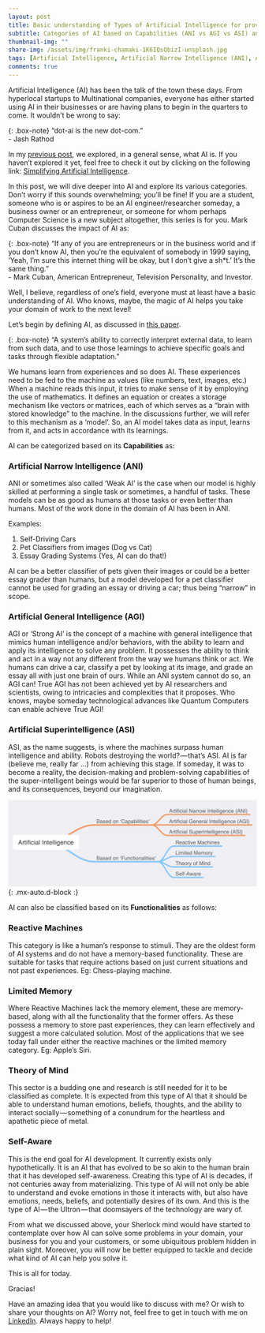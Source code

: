 ```yaml
---
layout: post
title: Basic understanding of Types of Artificial Intelligence for providing Ingenious Solutions!
subtitle: Categories of AI based on Capabilities (ANI vs AGI vs ASI) and Functionalities
thumbnail-img: ""
share-img: /assets/img/franki-chamaki-1K6IQsQbizI-unsplash.jpg
tags: [Artificial Intelligence, Artificial Narrow Intelligence (ANI), Artificial General Intelligence (AGI), Artificial Superintelligence (ASI), Technology, AI]
comments: true
---
```


Artificial Intelligence (AI) has been the talk of the town these days. From hyperlocal startups to Multinational companies, everyone has either started 
using AI in their businesses or are having plans to begin in the quarters to come. It wouldn’t be wrong to say:

{: .box-note}
“dot-ai is the new dot-com.” <br /> - Jash Rathod

In my [previous post](https://jashrathod.github.io/2020-10-12-simplifying-artificial-intelligence/), we explored, in a general sense, what AI is. If you haven’t explored it yet, feel free to check it out by clicking on the 
following link: [Simplifying Artificial Intelligence](https://jashrathod.github.io/2020-10-12-simplifying-artificial-intelligence/).

In this post, we will dive deeper into AI and explore its various categories. Don’t worry if this sounds overwhelming; you’ll be fine! If you are a 
student, someone who is or aspires to be an AI engineer/researcher someday, a business owner or an entrepreneur, or someone for whom perhaps Computer 
Science is a new subject altogether, this series is for you. Mark Cuban discusses the impact of AI as:

{: .box-note}
“If any of you are entrepreneurs or in the business world and if you don’t know AI, then you’re the equivalent of somebody in 1999 saying, ‘Yeah, I’m sure this internet thing will be okay, but I don’t give a sh*t.’ It’s the same thing.” <br/> - Mark Cuban, American Entrepreneur, Television Personality, and Investor.

Well, I believe, regardless of one’s field, everyone must at least have a basic understanding of AI. Who knows, maybe, the magic of AI helps you take 
your domain of work to the next level!

Let’s begin by defining AI, as discussed in [this paper](https://www.sciencedirect.com/science/article/pii/S0007681318301393?via%3Dihub).

{: .box-note}
“A system’s ability to correctly interpret external data, to learn from such data, and to use those learnings to achieve specific goals and tasks through flexible adaptation.”

We humans learn from experiences and so does AI. These experiences need to be fed to the machine as values (like numbers, text, images, etc.) 
When a machine reads this input, it tries to make sense of it by employing the use of mathematics. It defines an equation or creates a storage 
mechanism like vectors or matrices, each of which serves as a “brain with stored knowledge” to the machine. In the discussions further, we will refer 
to this mechanism as a ‘model’. So, an AI model takes data as input, learns from it, and acts in accordance with its learnings.

AI can be categorized based on its **Capabilities** as:

### Artificial Narrow Intelligence (ANI)

ANI or sometimes also called ‘Weak AI’ is the case when our model is highly skilled at performing a single task or sometimes, a handful of tasks. 
These models can be as good as humans at those tasks or even better than humans. Most of the work done in the domain of AI has been in ANI.

Examples:

1. Self-Driving Cars
2. Pet Classifiers from images (Dog vs Cat)
3. Essay Grading Systems (Yes, AI can do that!)

AI can be a better classifier of pets given their images or could be a better essay grader than humans, but a model developed for a pet classifier 
cannot be used for grading an essay or driving a car; thus being “narrow” in scope.

### Artificial General Intelligence (AGI)

AGI or ‘Strong AI’ is the concept of a machine with general intelligence that mimics human intelligence and/or behaviors, with the ability to learn and 
apply its intelligence to solve any problem. It possesses the ability to think and act in a way not any different from the way we humans think or act. 
We humans can drive a car, classify a pet by looking at its image, and grade an essay all with just one brain of ours. While an ANI system cannot do so, 
an AGI can! True AGI has not been achieved yet by AI researchers and scientists, owing to intricacies and complexities that it proposes. Who knows, maybe 
someday technological advances like Quantum Computers can enable achieve True AGI!

### Artificial Superintelligence (ASI)

ASI, as the name suggests, is where the machines surpass human intelligence and ability. Robots destroying the world? — that’s ASI. AI is far (believe me, 
really far …) from achieving this stage. If someday, it was to become a reality, the decision-making and problem-solving capabilities of the super-intelligent 
beings would be far superior to those of human beings, and its consequences, beyond our imagination.

![AI Categories](/assets/img/artificial-intelligence.jpg){: .mx-auto.d-block :}

AI can also be classified based on its **Functionalities** as follows:

### Reactive Machines

This category is like a human’s response to stimuli. They are the oldest form of AI systems and do not have a memory-based functionality. These are suitable 
for tasks that require actions based on just current situations and not past experiences. Eg: Chess-playing machine.

### Limited Memory

Where Reactive Machines lack the memory element, these are memory-based, along with all the functionality that the former offers. As these possess a memory 
to store past experiences, they can learn effectively and suggest a more calculated solution. Most of the applications that we see today fall under either 
the reactive machines or the limited memory category. Eg: Apple’s Siri.

### Theory of Mind

This sector is a budding one and research is still needed for it to be classified as complete. It is expected from this type of AI that it should be able 
to understand human emotions, beliefs, thoughts, and the ability to interact socially — something of a conundrum for the heartless and apathetic piece of metal.

### Self-Aware

This is the end goal for AI development. It currently exists only hypothetically. It is an AI that has evolved to be so akin to the human brain that it 
has developed self-awareness. Creating this type of AI is decades, if not centuries away from materializing. This type of AI will not only be able to 
understand and evoke emotions in those it interacts with, but also have emotions, needs, beliefs, and potentially desires of its own. And this is the 
type of AI — the Ultron — that doomsayers of the technology are wary of.

From what we discussed above, your Sherlock mind would have started to contemplate over how AI can solve some problems in your domain, your business for 
you and your customers, or some ubiquitous problem hidden in plain sight. Moreover, you will now be better equipped to tackle and decide what kind of AI 
can help you solve it.

This is all for today. 

Gracias!

Have an amazing idea that you would like to discuss with me? Or wish to share your thoughts on AI? Worry not, feel free to get in touch with me on 
[LinkedIn](https://in.linkedin.com/in/jash-rathod-902512145). Always happy to help!
